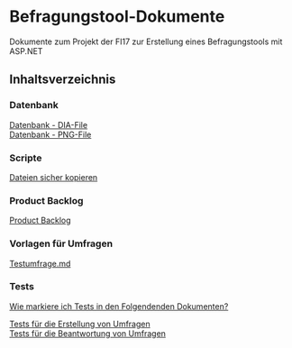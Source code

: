 # Befragungstool-Dokumente
Dokumente zum Projekt der FI17 zur Erstellung eines Befragungstools mit ASP.NET

## Inhaltsverzeichnis
### Datenbank
[Datenbank - DIA-File](Datenbank/Datenbankstruktur.dia) <br />
[Datenbank - PNG-File](Datenbank/Datenbankstruktur.png)

### Scripte
[Dateien sicher kopieren](PowerShell/Dateien%20kopieren.ps1)

### Product Backlog
[Product Backlog](Product%20Backlog/Product%20Backlog.md)

### Vorlagen für Umfragen
[Testumfrage.md](Test-Umfrage/Testumfrage.md)

### Tests
[Wie markiere ich Tests in den Folgendenden Dokumenten?](Markierungen.md)

[Tests für die Erstellung von Umfragen](Tests/Tests-Erstellung.md) <br />
[Tests für die Beantwortung von Umfragen](Tests/Tests-Beantwortung.md)
